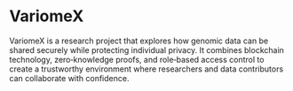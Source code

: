 # VariomeX
VariomeX is a research project that explores how genomic data can be shared securely while protecting individual privacy. It combines blockchain technology, zero‑knowledge proofs, and role‑based access control to create a trustworthy environment where researchers and data contributors can collaborate with confidence.
